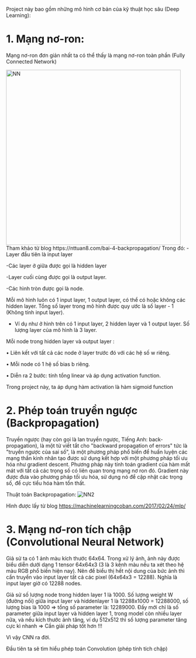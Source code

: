 
Project này bao gồm những mô hình cơ bản của kỹ thuật học sâu (Deep Learning):
# 1. Mạng nơ-ron:
Mạng nơ-ron đơn giản nhất ta có thể thấy là mạng nơ-ron toàn phần (Fully Connected Network)

<img width="477" alt="NN" src="https://user-images.githubusercontent.com/51883796/77663506-b5e70e80-6faf-11ea-963e-2703dfa237c6.PNG">
Tham khảo từ blog https://nttuan8.com/bai-4-backpropagation/
Trong đó: 
-Layer đầu tiên là input layer

-Các layer ở giữa được gọi là hidden layer

-Layer cuối cùng được gọi là output layer.

-Các hình tròn được gọi là node.

Mỗi mô hình luôn có 1 input layer, 1 output layer, có thể có hoặc không các hidden layer. Tổng số
layer trong mô hình được quy ước là số layer - 1 (Không tính input layer).

* Ví dụ như ở hình trên có 1 input layer, 2 hidden layer và 1 output layer. Số lượng layer của
mô hình là 3 layer.

Mỗi node trong hidden layer và output layer :

• Liên kết với tất cả các node ở layer trước đó với các hệ số w riêng.

• Mỗi node có 1 hệ số bias b riêng.

• Diễn ra 2 bước: tính tổng linear và áp dụng activation function.

Trong project này, ta áp dụng hàm activation là hàm sigmoid function

# 2. Phép toán truyền ngược (Backpropagation)

Truyền ngược (hay còn gọi là lan truyền ngược, Tiếng Anh: back-propagation), là một từ viết tắt cho "backward propagation of errors" tức là "truyền ngược của sai số", là một phương pháp phổ biến để huấn luyện các mạng thần kinh nhân tạo được sử dụng kết hợp với một phương pháp tối ưu hóa như gradient descent. Phương pháp này tính toán gradient của hàm mất mát với tất cả các trọng số có liên quan trong mạng nơ ron đó. Gradient này được đưa vào phương pháp tối ưu hóa, sử dụng nó để cập nhật các trọng số, để cực tiểu hóa hàm tổn thất.

Thuật toán Backpropagation:
![NN2](https://user-images.githubusercontent.com/51883796/77666853-0ceee280-6fb4-11ea-9c54-427067a73953.jpg)

Hình được lấy từ blog https://machinelearningcoban.com/2017/02/24/mlp/

# 3. Mạng nơ-ron tích chập (Convolutional Neural Network)

Giả sử ta có 1 ảnh màu kích thước 64x64. Trong xử lý ảnh, ảnh này được biểu diễn dưới dạng 1 tensor 64x64x3 (3 là 3 kênh màu nếu ta xét theo hệ màu RGB phổ biến hiện nay). Nên để biểu thị hết nội dung của bức ảnh thì cần truyền vào input layer tất cả các pixel (64x64x3 = 12288). Nghĩa là input layer giờ có 12288 nodes.

Giả sử số lượng node trong hidden layer 1 là 1000. Số lượng weight W (đường nối) giữa input layer và hiddenlayer 1 là 12288x1000 = 12288000, số lượng bias là 1000 => tổng số parameter là: 12289000. Đấy mới chỉ là số parameter giữa input layer và hidden layer 1, trong model còn nhiều layer nữa, và nếu kích thước ảnh tăng, ví dụ 512x512 thì số lượng parameter tăng cực kì nhanh => Cần giải pháp tốt hơn !!!

Vì vậy CNN ra đời. 

Đầu tiên ta sẽ tìm hiểu phép toán Convolution (phép tính tích chập)








